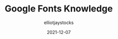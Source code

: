 ---
author: elliotjaystocks
date: 2021-12-07
draft: true
tags:
  - fonts
  - meta
target_url: https://elliotjaystocks.com/blog/google-fonts-knowledge
title: Google Fonts Knowledge
---